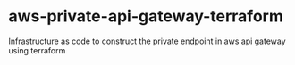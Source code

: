# aws-private-api-gateway-terraform
Infrastructure as code to construct the private endpoint in aws api gateway using terraform
